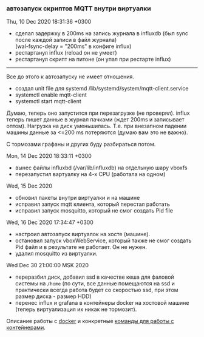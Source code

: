 ### автозапуск скриптов MQTT внутри виртуалки
Thu, 10 Dec 2020 18:31:36 +0300
* сделал задержку в 200ms на запись журнала в influxdb 
  (был sync после каждой записи в файл журнала)   
  (wal-fsync-delay = "200ms" в конфиге influx)
* рестартанул influx (reload он не умеет)
* рестартанул скрипт на питоне (он упал при рестарте influx)
---
Все до этого к автозапуску не имеет отношения.
* создал unit file для systemd /lib/systemd/system/mqtt-client.service
* systemctl enable mqtt-client
* systemctl start mqtt-client

Думаю, теперь оно запустится при перезагрузке (не проверял).
influx теперь пишет данные в журнал пачками (ждет 200ms и
записывает оптом). Нагрузка на диск уменьшилась.
Т.е. при внезапном падении машины данные за <=200 ms потеряются
(думаю вам это не важно).

С тормозами графаны и других буду разбираться потом.

Mon, 14 Dec 2020 18:33:11 +0300

* вынес файлы influxbd (/var/lib/influxdb) на отдельную шару vboxfs
* перезапустил вартуалку на 4-х CPU (работала на одном)

Wed, 15 Dec 2020

* обновил пакеты внутри виртуалки и на машине
* исправил запуск mqtt клиента, который перестал работать
* исправил запуск mosquitto, который не смог создать Pid file

Wed, 16 Dec 2020 17:34:47 +0300
* настроил автозапуск виртуалок на хосте (машине).
* остановил запуск vboxWebService, который также не смог
  создать Pid файл и в результате не работает. Он не нужен.
* удалил mosquitto из виртуалки.

Wed Dec 30 21:00:00 MSK 2020
* переразбил диск, добавил ssd в качестве кеша для фаловой системы на `/home`
  (по сути, все данные помещаются на ssd и практически всегда работа будет
  со скоростью ssd, при этом размер диска - размер HDD)
* перенес influx и grafana в контейнеры docker на хостовой машине 
  (теперь виртуализация их никак не тормозит).
  
Описание работы с [docker](./about_docker.md) и конкретные [команды для работы
с контейнерами](./IoT.md).